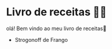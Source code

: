 # Livro de receitas :man_cook:

olá! Bem vindo ao meu livro de receitas:wave:

- Strogonoff de Frango